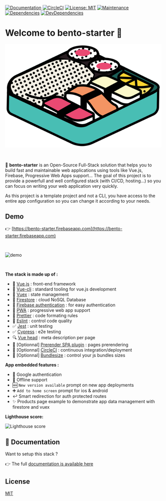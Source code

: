 [![Documentation](https://img.shields.io/badge/documentation-yes-brightgreen.svg)](https://bento-starter.netlify.com/)
[![CircleCI](https://circleci.com/gh/kefranabg/bento-starter/tree/master.svg?style=svg&circle-token=f311e2320782a12321a769faa2ef1d3cdf5e1a10)](https://circleci.com/gh/kefranabg/bento-starter/tree/master)
[![License: MIT](https://img.shields.io/badge/License-MIT-yellow.svg)](https://opensource.org/licenses/MIT)
[![Maintenance](https://img.shields.io/badge/Maintained%3F-yes-green.svg)](https://GitHub.com/vuesion/vuesion/graphs/commit-activity)
[![Dependencies](https://img.shields.io/david/kefranabg/bento-starter.svg)](https://david-dm.org/kefranabg/bento-starter)
[![DevDependencies](https://img.shields.io/david/dev/kefranabg/bento-starter.svg)](https://david-dm.org/kefranabg/bento-starter?type=dev)

# Welcome to bento-starter :wave:

![Bento-starter](https://raw.githubusercontent.com/kefranabg/bento-starter/master/src/assets/img/bento-starter.svg?sanitize=true)

<br />

:bento: **bento-starter** is an Open-Source Full-Stack solution that helps you to build fast and maintainable web applications using tools like Vue.js, Firebase, Progressive Web Apps support... The goal of this project is to provide a powerfull and well configured stack (with CI/CD, hosting...) so you can focus on writing your web application very quickly.

As this project is a template project and not a CLI, you have access to the entire app configuration so you can change it according to your needs.

## Demo

:point_right: [https://bento-starter.firebaseapp.com](https://bento-starter.firebaseapp.com)

<br />

![demo](https://user-images.githubusercontent.com/9840435/56022522-30ba0980-5d0c-11e9-8c61-23a9f91a926f.gif)

<br />

**The stack is made up of :**

* :metal: [Vue.js](https://vuejs.org/) : front-end framework 
* :wrench: [Vue-cli](https://cli.vuejs.org/) : standard tooling for vue.js development 
* :repeat: [Vuex](https://vuex.vuejs.org/) : state management 
* :floppy_disk: [Firestore](https://firebase.google.com/products/firestore/) : cloud NoSQL Database 
* :bust_in_silhouette: [Firebase authentication](https://firebase.google.com/products/firestore/) : for easy authentication 
* :iphone: [PWA](https://www.npmjs.com/package/@vue/cli-plugin-pwa) : progressive web app support 
* :lipstick: [Prettier](https://prettier.io/) : code formating rules 
* :rotating_light: [Eslint](https://eslint.org/) : control code quality 
* :white_check_mark: [Jest](https://jestjs.io/) : unit testing 
* :white_check_mark: [Cypress](https://www.cypress.io/) : e2e testing 
* :mag: [Vue head](https://github.com/ktquez/vue-head) : meta description per page 
* :page_facing_up: [Optionnal] [Prerender SPA plugin](https://github.com/chrisvfritz/prerender-spa-plugin) : pages prerendering 
* :green_heart: [Optionnal] [CircleCI](https://circleci.com/) : continuous integration/deployment 
* :file_folder: [Optionnal] [Bundlesize](https://github.com/siddharthkp/bundlesize) : control your js bundles sizes 


**App embedded features :**

* :bust_in_silhouette: Google authentication 
* :mobile_phone_off: Offline support 
* :new: `New version available` prompt on new app deployments 
* :heavy_plus_sign: `Add to home screen` prompt for ios & android 
* :leftwards_arrow_with_hook: Smart redirection for auth protected routes 
* :sparkles: Products page example to demonstrate app data management with firestore and vuex 

**Lighthouse score:**

![Lighthouse score](https://raw.githubusercontent.com/kefranabg/bento-starter/master/resources/lighthouse-score-report.jpg)


## :book: Documentation 

Want to setup this stack ?

:point_right: The full [documentation is available here](https://bento-starter.netlify.com/)

## License

[MIT](https://opensource.org/licenses/MIT)

